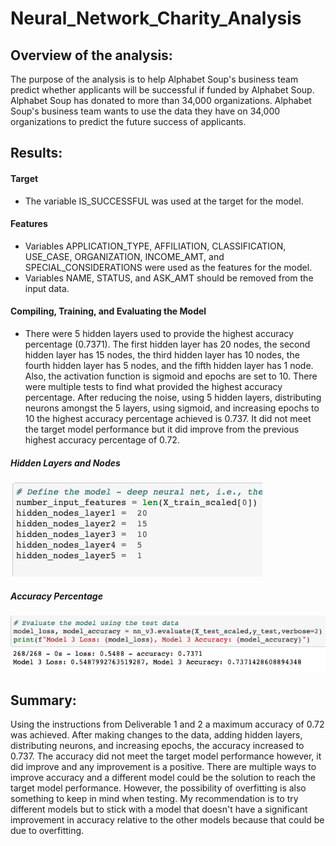 # Neural_Network_Charity_Analysis

## Overview of the analysis: 
The purpose of the analysis is to help Alphabet Soup's business team predict whether applicants will be successful if funded by Alphabet Soup. Alphabet Soup has donated to more than 34,000 organizations. Alphabet Soup's business team wants to use the data they have on 34,000 organizations to predict the future success of applicants.

## Results: 
#### Target
- The variable IS_SUCCESSFUL was used at the target for the model.

#### Features
- Variables APPLICATION_TYPE, AFFILIATION, CLASSIFICATION, USE_CASE, ORGANIZATION, INCOME_AMT, and SPECIAL_CONSIDERATIONS were used as the features for the model.
- Variables NAME, STATUS, and ASK_AMT should be removed from the input data.

#### Compiling, Training, and Evaluating the Model
- There were 5 hidden layers used to provide the highest accuracy percentage (0.7371). The first hidden layer has 20 nodes, the second hidden layer has 15 nodes, the third hidden layer has 10 nodes, the fourth hidden layer has 5 nodes, and the fifth hidden layer has 1 node. Also, the activation function is sigmoid and epochs are set to 10. There were multiple tests to find what provided the highest accuracy percentage. After reducing the noise, using 5 hidden layers, distributing neurons amongst the 5 layers, using sigmoid, and increasing epochs to 10 the highest accuracy percentage achieved is 0.737. It did not meet the target model performance but it did improve from the previous highest accuracy percentage of 0.72.

##### Hidden Layers and Nodes
![img2](./images/img2.png)

##### Accuracy Percentage
![img3](./images/img3.png)


## Summary:
Using the instructions from Deliverable 1 and 2 a maximum accuracy of 0.72 was achieved. After making changes to the data, adding hidden layers, distributing neurons, and increasing epochs, the accuracy increased to 0.737. The accuracy did not meet the target model performance however, it did improve and any improvement is a positive. There are multiple ways to improve accuracy and a different model could be the solution to reach the target model performance. However, the possibility of overfitting is also something to keep in mind when testing. My recommendation is to try different models but to stick with a model that doesn't have a significant improvement in accuracy relative to the other models because that could be due to overfitting.

